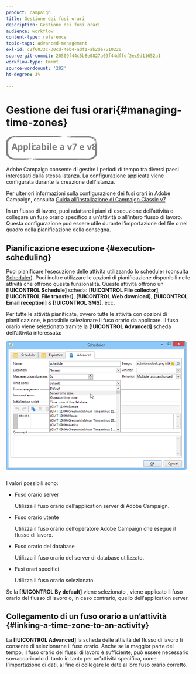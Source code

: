 ```yaml
---
product: campaign
title: Gestione dei fusi orari
description: Gestione dei fusi orari
audience: workflow
content-type: reference
topic-tags: advanced-management
exl-id: c2f6033c-30cd-4eb4-adf1-ab2de7510220
source-git-commit: 20509f44c5b8e0827a09f44dffdf2ec9d11652a1
workflow-type: tm+mt
source-wordcount: '282'
ht-degree: 3%

---
```


# Gestione dei fusi orari{#managing-time-zones}

![](../../assets/common.svg)

Adobe Campaign consente di gestire i periodi di tempo tra diversi paesi interessati dalla stessa istanza. La configurazione applicata viene configurata durante la creazione dell&#39;istanza.

Per ulteriori informazioni sulla configurazione dei fusi orari in Adobe Campaign, consulta [Guida all’installazione di Campaign Classic v7](../../installation/using/time-zone-management.md).

In un flusso di lavoro, puoi adattare i piani di esecuzione dell’attività e collegare un fuso orario specifico a un’attività o all’intero flusso di lavoro. Questa configurazione può essere utile durante l’importazione del file o nel quadro della pianificazione della consegna.

## Pianificazione esecuzione {#execution-scheduling}

Puoi pianificare l’esecuzione delle attività utilizzando lo scheduler (consulta [Scheduler](scheduler.md)). Puoi inoltre utilizzare le opzioni di pianificazione disponibili nelle attività che offrono questa funzionalità. Queste attività offrono un **[!UICONTROL Schedule]** scheda: **[!UICONTROL File collector]**, **[!UICONTROL File transfer]**, **[!UICONTROL Web download]**, **[!UICONTROL Email reception]** &amp; **[!UICONTROL SMS]**, ecc.

Per tutte le attività pianificate, ovvero tutte le attività con opzioni di pianificazione, è possibile selezionare il fuso orario da applicare. Il fuso orario viene selezionato tramite la **[!UICONTROL Advanced]** scheda dell’attività interessata:

![](assets/wf-timezone-in-a-box.png)

I valori possibili sono:

* Fuso orario server

   Utilizza il fuso orario dell’application server di Adobe Campaign.

* Fuso orario utente

   Utilizza il fuso orario dell’operatore Adobe Campaign che esegue il flusso di lavoro.

* Fuso orario del database

   Utilizza il fuso orario del server di database utilizzato.

* Fusi orari specifici

   Utilizza il fuso orario selezionato.

Se la **[!UICONTROL By default]** viene selezionato , viene applicato il fuso orario del flusso di lavoro o, in caso contrario, quello dell&#39;application server.

## Collegamento di un fuso orario a un’attività {#linking-a-time-zone-to-an-activity}

La **[!UICONTROL Advanced]** la scheda delle attività del flusso di lavoro ti consente di selezionarne il fuso orario. Anche se la maggior parte del tempo, il fuso orario dei flussi di lavoro è sufficiente, può essere necessario sovraccaricarlo di tanto in tanto per un’attività specifica, come l’importazione di dati, al fine di collegare le date al loro fuso orario corretto.
